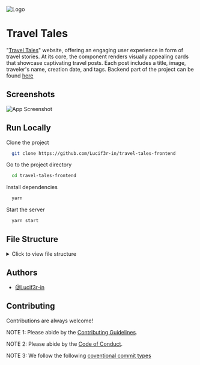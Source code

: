 ![Logo](https://res.cloudinary.com/dhnkuonev/image/upload/v1690817781/Frame_1_r2cwtq.png)

# Travel Tales

"[Travel Tales](https://traveltaless.vercel.app)" website, offering an engaging user experience in form of travel stories. At its core, the component renders visually appealing cards that showcase captivating travel posts. Each post includes a title, image, traveler's name, creation date, and tags. Backend part of the project can be found [here](https://github.com/Lucif3r-in/travel-tales-backend)

## Screenshots

![App Screenshot](https://res.cloudinary.com/dhnkuonev/image/upload/v1690807256/Screenshot_2023-07-31_180915_umsw5s.png)

## Run Locally

Clone the project

```bash
  git clone https://github.com/Lucif3r-in/travel-tales-frontend
```

Go to the project directory

```bash
  cd travel-tales-frontend
```

Install dependencies

```bash
  yarn
```

Start the server

```bash
  yarn start
```

## File Structure

<details>
  <summary>Click to view file structure</summary>
  <pre>
    <code>
📦src
 ┣ 📂actions
 ┃ ┗ 📜actionTypes.js
 ┣ 📂api
 ┃ ┗ 📜index.js
 ┣ 📂components
 ┃ ┣ 📂Authentication
 ┃ ┃ ┣ 📜Auth.jsx
 ┃ ┃ ┣ 📜icon.js
 ┃ ┃ ┣ 📜Input.jsx
 ┃ ┃ ┗ 📜styles.js
 ┃ ┣ 📂Form
 ┃ ┃ ┣ 📜Form.js
 ┃ ┃ ┗ 📜styles.js
 ┃ ┣ 📂Hero
 ┃ ┃ ┣ 📜Hero.jsx
 ┃ ┃ ┗ 📜styles.js
 ┃ ┣ 📂Navbar
 ┃ ┃ ┣ 📜Navbar.jsx
 ┃ ┃ ┗ 📜styles.js
 ┃ ┣ 📂Paging
 ┃ ┃ ┣ 📜Paging.jsx
 ┃ ┃ ┗ 📜styles.js
 ┃ ┣ 📂PostDetails
 ┃ ┃ ┣ 📜CommentSection.jsx
 ┃ ┃ ┣ 📜PostDetails.jsx
 ┃ ┃ ┗ 📜styles.js
 ┃ ┗ 📂Posts
 ┃ ┃ ┣ 📂Post
 ┃ ┃ ┃ ┣ 📜Post.js
 ┃ ┃ ┃ ┗ 📜styles.js
 ┃ ┃ ┣ 📜Posts.js
 ┃ ┃ ┗ 📜styles.js
 ┣ 📂middleware
 ┃ ┣ 📜auth.js
 ┃ ┗ 📜posts.js
 ┣ 📂reducers
 ┃ ┣ 📜auth.js
 ┃ ┣ 📜index.js
 ┃ ┗ 📜posts.js
 ┣ 📜App.css
 ┣ 📜App.js
 ┣ 📜App.test.js
 ┣ 📜index.css
 ┣ 📜index.js
 ┣ 📜logo.svg
 ┣ 📜reportWebVitals.js
 ┣ 📜setupTests.js
 ┗ 📜styles.js
    </code>
  </pre>
</details>

## Authors

- [@Lucif3r-in](https://github.com/Lucif3r-in)

## Contributing

Contributions are always welcome!

NOTE 1: Please abide by the [Contributing Guidelines](https://github.com/Lucif3r-in/travel-tales-frontend/blob/main/CONTRIBUTING.md).

NOTE 2: Please abide by the [Code of Conduct](https://github.com/Lucif3r-in/travel-tales-frontend/blob/main/CODE_OF_CONDUCT.md).

NOTE 3: We follow the following [coventional commit types](https://github.com/pvdlg/conventional-commit-types)

